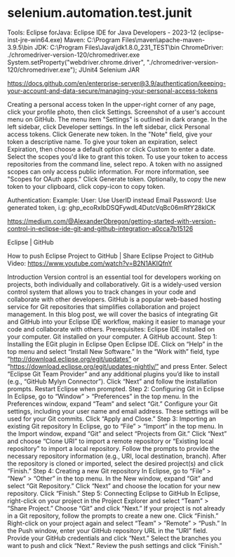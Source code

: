 # selenium.automation.test.junit

Tools:
Eclipse forJava: Eclipse IDE for Java Developers - 2023-12 (eclipse-inst-jre-win64.exe)
Maven: C:\Program Files\maven\apache-maven-3.9.5\bin
JDK: C:\Program Files\Java\jdk1.8.0_231_TEST\bin
ChromeDriver: ./chromedriver-version-120/chromedriver.exe
System.setProperty("webdriver.chrome.driver", "./chromedriver-version-120/chromedriver.exe");
JUnit4
Selenium JAR

https://docs.github.com/en/enterprise-server@3.9/authentication/keeping-your-account-and-data-secure/managing-your-personal-access-tokens

Creating a personal access token
In the upper-right corner of any page, click your profile photo, then click Settings.
Screenshot of a user's account menu on GitHub. The menu item "Settings" is outlined in dark orange.
In the left sidebar, click  Developer settings.
In the left sidebar, click Personal access tokens.
Click Generate new token.
In the "Note" field, give your token a descriptive name.
To give your token an expiration, select Expiration, then choose a default option or click Custom to enter a date.
Select the scopes you'd like to grant this token. To use your token to access repositories from the command line, select repo. A token with no assigned scopes can only access public information. For more information, see "Scopes for OAuth apps."
Click Generate token.
Optionally, to copy the new token to your clipboard, click copy-icon to copy token.

Authentication:
Example: 
User: Use UserID instead Email
Password: Use generated token, i.g: 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

https://medium.com/@AlexanderObregon/getting-started-with-version-control-in-eclipse-ide-git-and-github-integration-a0cca7b15126

Eclipse | GitHub

How to push Eclipse Project to GitHub | Share Eclipse Project to GitHub
Video: https://www.youtube.com/watch?v=B2N1AKIQfnY

Introduction
Version control is an essential tool for developers working on projects, both individually and collaboratively. Git is a widely-used version control system that allows you to track changes in your code and collaborate with other developers. GitHub is a popular web-based hosting service for Git repositories that simplifies collaboration and project management.
In this blog post, we will cover the basics of integrating Git and GitHub into your Eclipse IDE workflow, making it easier to manage your code and collaborate with others.
Prerequisites:
Eclipse IDE installed on your computer.
Git installed on your computer.
A GitHub account.
Step 1: Installing the EGit plugin in Eclipse
Open Eclipse IDE.
Click on “Help” in the top menu and select “Install New Software.”
In the “Work with” field, type 
“http://download.eclipse.org/egit/updates” or 
“https://download.eclipse.org/egit/updates-nightly/”
and press Enter.
Select “Eclipse Git Team Provider” and any additional plugins you’d like to install (e.g., “GitHub Mylyn Connector”).
Click “Next” and follow the installation prompts.
Restart Eclipse when prompted.
Step 2: Configuring Git in Eclipse
In Eclipse, go to “Window” > “Preferences” in the top menu.
In the Preferences window, expand “Team” and select “Git.”
Configure your Git settings, including your user name and email address. These settings will be used for your Git commits.
Click “Apply and Close.”
Step 3: Importing an existing Git repository
In Eclipse, go to “File” > “Import” in the top menu.
In the Import window, expand “Git” and select “Projects from Git.”
Click “Next” and choose “Clone URI” to import a remote repository or “Existing local repository” to import a local repository.
Follow the prompts to provide the necessary repository information (e.g., URI, local destination, branch).
After the repository is cloned or imported, select the desired project(s) and click “Finish.”
Step 4: Creating a new Git repository
In Eclipse, go to “File” > “New” > “Other” in the top menu.
In the New window, expand “Git” and select “Git Repository.”
Click “Next” and choose the location for your new repository.
Click “Finish.”
Step 5: Connecting Eclipse to GitHub
In Eclipse, right-click on your project in the Project Explorer and select “Team” > “Share Project.”
Choose “Git” and click “Next.”
If your project is not already in a Git repository, follow the prompts to create a new one.
Click “Finish.”
Right-click on your project again and select “Team” > “Remote” > “Push.”
In the Push window, enter your GitHub repository URL in the “URI” field.
Provide your GitHub credentials and click “Next.”
Select the branches you want to push and click “Next.”
Review the push settings and click “Finish.”
